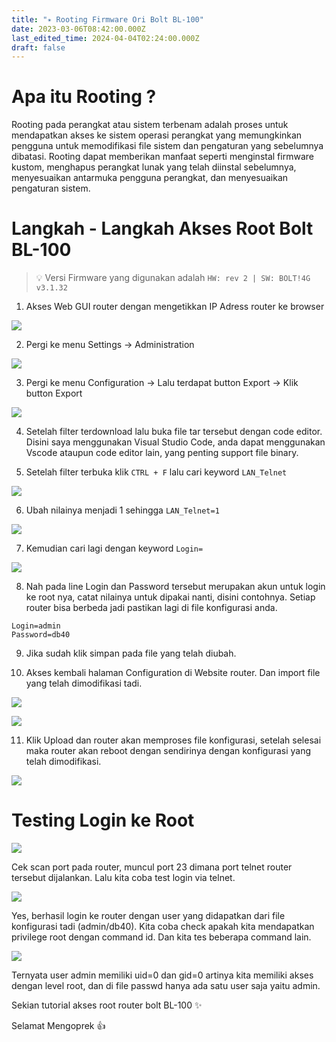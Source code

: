 ```yaml
---
title: "✴️ Rooting Firmware Ori Bolt BL-100"
date: 2023-03-06T08:42:00.000Z
last_edited_time: 2024-04-04T02:24:00.000Z
draft: false
---
```


# Apa itu Rooting ?


Rooting pada perangkat atau sistem terbenam adalah proses untuk mendapatkan akses ke sistem operasi perangkat yang memungkinkan pengguna untuk memodifikasi file sistem dan pengaturan yang sebelumnya dibatasi. Rooting dapat memberikan manfaat seperti menginstal firmware kustom, menghapus perangkat lunak yang telah diinstal sebelumnya, menyesuaikan antarmuka pengguna perangkat, dan menyesuaikan pengaturan sistem.


# Langkah - Langkah Akses Root Bolt BL-100


> 💡 Versi Firmware yang digunakan adalah `HW: rev 2 | SW: BOLT!4G v3.1.32`


1. Akses Web GUI router dengan mengetikkan IP Adress router ke browser


![](https://radito.vercel.app/5785b1d0cd0b9ebee596ad8bfb7d9e5455898f4e5e37f200f80e815dbce89db7/68747470733a2f2f7777772e64726f70626f782e636f6d2f73636c2f66692f7272376a72796b736e6a36746a3665366b787761742f343530316230633666323965313439326430376361336664663133396439363933633864663636333564306135623161666261333965666438383666313030342e706e673f726c6b65793d313273756c787470686233767765693136726e34717a67796726646c3d30267261773d31)


2. Pergi ke menu Settings → Administration


![](https://radito.vercel.app/3cff05c1803f81884b1c44309a97a6127eb695f84810f6d22a1203d8816afdd3/68747470733a2f2f7777772e64726f70626f782e636f6d2f73636c2f66692f6b6f6e78713939616b667a7663356e7234727671302f323135373264316132613564393436393438363236326536353963326263383833653363313739306439376461653364356661326333353866373937316161302e706e673f726c6b65793d6b7537783665657a76646673666a3530656572686471746b3226646c3d30267261773d31)


3. Pergi ke menu Configuration → Lalu terdapat button Export → Klik button Export


![](https://radito.vercel.app/66c6278e1674db28c97756aeae3d52c533571008deee7e42d71baa91e298c4b7/68747470733a2f2f7777772e64726f70626f782e636f6d2f73636c2f66692f6b6a63743761687a35777a6f736c327074663132352f316130313131396531396264353962356630323839363738653965326637646636326231316438346130306461336436373332623038363630633161393730622e706e673f726c6b65793d3773336e6a6865396c323830676a746f38723565317764656826646c3d30267261773d31)


4. Setelah filter terdownload lalu buka file tar tersebut dengan code editor. Disini saya menggunakan Visual Studio Code, anda dapat menggunakan Vscode ataupun code editor lain, yang penting support file binary.


5. Setelah filter terbuka klik `CTRL + F` lalu cari keyword `LAN_Telnet`


![](https://radito.vercel.app/db8cce3a097ce11d473fff38b670094c050e1e60a7948da8d5190d67ece05389/68747470733a2f2f7777772e64726f70626f782e636f6d2f73636c2f66692f393939616e666a33796f7a6b6c326165796d666c772f303236303938633432313161306662613061323762653131376162343139323435626339356431653431303839643364333639313866333239323462386137662e706e673f726c6b65793d656b647730303138676677646c7a6772736d7a62737271746b26646c3d30267261773d31)


6. Ubah nilainya menjadi 1 sehingga `LAN_Telnet=1`


![](https://radito.vercel.app/e4fa97db584abb1f5f078e420f5884da5e53e463a628f8eab3ace79969b14b26/68747470733a2f2f7777772e64726f70626f782e636f6d2f73636c2f66692f6f797232313579776b37777863343769736d6831762f613634356333653739326364646539613063643563616430323864653465343232353339656463623831306236363436376232346438313338633364643063332e706e673f726c6b65793d7767636f6f3872356c68696b386d6638366d6e626f3238643726646c3d30267261773d31)


7. Kemudian cari lagi dengan keyword `Login=`


![](https://radito.vercel.app/2e1cb4dc5c330d3f1af36486e526286e896fc4b1dcbf87646108c854220d9a10/68747470733a2f2f7777772e64726f70626f782e636f6d2f73636c2f66692f373038376d7268376c6f303370346f7370796672312f663864363662323638363137633863653233333965613664646239323862363134386432643139333733623766313462363635623837643934353536343435662e706e673f726c6b65793d733164677a3468723476673737306135697179316e6b6f6b6b26646c3d30267261773d31)


8. Nah pada line Login dan Password tersebut merupakan akun untuk login ke root nya, catat nilainya untuk dipakai nanti, disini contohnya. Setiap router bisa berbeda jadi pastikan lagi di file konfigurasi anda.


```text
Login=admin
Password=db40
```


9. Jika sudah klik simpan pada file yang telah diubah.


10. Akses kembali halaman Configuration di Website router. Dan import file yang telah dimodifikasi tadi.


![](https://radito.vercel.app/ae156cd0fb7d346b6a01084ff0d4100a510af43420633e4c2bf8d9896e3cb38f/68747470733a2f2f7777772e64726f70626f782e636f6d2f73636c2f66692f7963646c6b697a6a6873636b7964376e6f6c356d322f313963323036393835343035383061353634653266626661373366393339333464363732323738363033646131313737666237316562333264376165386165612e706e673f726c6b65793d68626873346b623475356933356f7765387535327367716e6226646c3d30267261773d31)


![](https://radito.vercel.app/2617515e809998145744ebc3ae814cf1c8b4237b803a7fe724b930063a665e58/68747470733a2f2f7777772e64726f70626f782e636f6d2f73636c2f66692f6d787679377731367a65333567337134737a616e352f636633366563643733393239363035353665653062313263363662643239333038333235383863643733316539353365356564333732656232663539653364392e706e673f726c6b65793d626c63616c7a7937646b69756b336c643130713330697a793726646c3d30267261773d31)


11. Klik Upload dan router akan memproses file konfigurasi, setelah selesai maka router akan reboot dengan sendirinya dengan konfigurasi yang telah dimodifikasi.


![](https://radito.vercel.app/4b943ebb3855225646cad88e33e5d716842521a56520ef9abb04f2d126d6e862/68747470733a2f2f7777772e64726f70626f782e636f6d2f73636c2f66692f6b676134356469627031657435316f306b346e717a2f373861316363386134626464656265613962303462613732393536656562333039356233626633363565376164326337633035303466376461303530653765632e706e673f726c6b65793d65336661723070686c7066727536636169613966717833647126646c3d30267261773d31)


# Testing Login ke Root


![](https://radito.vercel.app/2435a183cabc6d780869636154ddda12af8f13cd9be20646d9df7925c33ba571/68747470733a2f2f7777772e64726f70626f782e636f6d2f73636c2f66692f363731676a69767867627a726e663867707a7032772f346435626633306234336661373035353731333637653030353931653866653561396531393730636436393361323061623937363862613732306539666565392e706e673f726c6b65793d69713175653968683737623962716a6d38733868777867627226646c3d30267261773d31)


Cek scan port pada router, muncul port 23 dimana port telnet router tersebut dijalankan. Lalu kita coba test login via telnet.


![](https://radito.vercel.app/dde0d2c00819697398a1a8a80a5e95e7524a9333192d4d5e7cf06a8083231eae/68747470733a2f2f7777772e64726f70626f782e636f6d2f73636c2f66692f6f736b35397a346f3864337a6b6d696266386839382f616165626361346138356139353136393263303365613730643064616265663535376134663738663632363163616564393264346439663665633166316364622e706e673f726c6b65793d6f6e6d6d7264617a33736d666373303632386a3778316b693026646c3d30267261773d31)


Yes, berhasil login ke router dengan user yang didapatkan dari file konfigurasi tadi (admin/db40). Kita coba check apakah kita mendapatkan privilege root dengan command id. Dan kita tes beberapa command lain.


![](https://radito.vercel.app/8fb1fe220354ebeb362a582ed0ef2a32c31237a976be5223c46cae09244cfb3a/68747470733a2f2f7777772e64726f70626f782e636f6d2f73636c2f66692f6764736d663761316f686c766230373472666537392f653538623432363238396635313133396532303865363833353937383836376231376365613166383638393432323935323938353739376631663363623765392e706e673f726c6b65793d696576327361356a636132656632376272667a636e7563393026646c3d30267261773d31)


Ternyata user admin memiliki uid=0 dan gid=0 artinya kita memiliki akses dengan level root, dan di file passwd hanya ada satu user saja yaitu admin.


Sekian tutorial akses root router bolt BL-100 ✨


Selamat Mengoprek 👍

